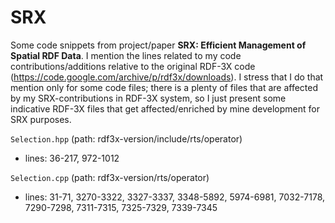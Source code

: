 # SRX
Some code snippets from project/paper **SRX: Efficient Management of Spatial RDF Data**. I mention the lines related to my code contributions/additions relative to the original RDF-3X code (https://code.google.com/archive/p/rdf3x/downloads). I stress that I do that mention only for some code files; there is a plenty of files that are affected by my SRX-contributions in RDF-3X system, so I just present some indicative RDF-3X files that get affected/enriched by mine development for SRX purposes.

`Selection.hpp` (path: rdf3x-version/include/rts/operator)
* lines: 36-217, 972-1012

`Selection.cpp` (path: rdf3x-version/rts/operator)
* lines: 31-71, 3270-3322, 3327-3337, 3348-5892, 5974-6981, 7032-7178, 7290-7298, 7311-7315, 7325-7329, 7339-7345
